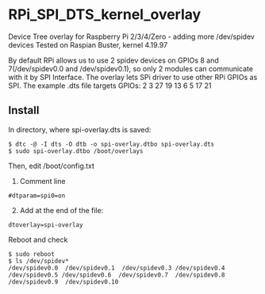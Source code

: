 # RPi_SPI_DTS_kernel_overlay
Device Tree overlay for Raspberry Pi 2/3/4/Zero - adding more /dev/spidev devices
Tested on Raspian Buster, kernel 4.19.97

By default RPi allows us to use 2 spidev devices on GPIOs 8 and 7(/dev/spidev0.0 and /dev/spidev0.1), so only 2 modules can communicate with it by SPI Interface.
The overlay lets SPi driver to use other RPi GPIOs as SPI. The example .dts file targets GPIOs: 2 3 27 19 13 6 5 17 21

## Install
In directory, where spi-overlay.dts is saved:

```
$ dtc -@ -I dts -O dtb -o spi-overlay.dtbo spi-overlay.dts
$ sudo spi-overlay.dtbo /boot/overlays

```
Then, edit /boot/config.txt
1. Comment line 
```
#dtparam=spi0=on

```
2. Add at the end of the file:
```
dtoverlay=spi-overlay

```
Reboot and check
```
$ sudo reboot
$ ls /dev/spidev*
/dev/spidev0.0  /dev/spidev0.1  /dev/spidev0.3 /dev/spidev0.4  /dev/spidev0.5 /dev/spidev0.6  /dev/spidev0.7  /dev/spidev0.8 /dev/spidev0.9  /dev/spidev0.10

```
